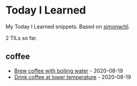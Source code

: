 # Today I Learned

My Today I Learned snippets. Based on [simonw/til](https://github.com/simonw/til).

<!-- count starts -->2<!-- count ends --> TILs so far.

<!-- index starts -->
## coffee

* [Brew coffee with boiling water](coffee/boiling-water.md) - 2020-08-19
* [Drink coffee at lower temperature](coffee/drinking-temperature.md) - 2020-08-19
<!-- index ends -->

